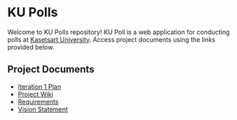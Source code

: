 # KU Polls

Welcome to KU Polls repository! KU Poll is a web application for conducting polls at [Kasetsart University](https://www.ku.ac.th/). 
Access project documents using the links provided below.

## Project Documents

+ [Iteration 1 Plan](../../wiki/Iteration-1-Plan)<br/>
+ [Project Wiki](../../wiki/home)<br/>
+ [Requirements](../../wiki/requirements)<br/>
+ [Vision Statement](../../wiki/Vision%20Statement)
